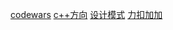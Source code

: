 [codewars](https://www.codewars.com/kata/search/cpp)
[c++方向](https://csguide.cn/roadmap/cpp/how_to_learn_cpp.html#_2-2-%E6%8E%A8%E8%8D%90%E9%98%85%E8%AF%BB%E9%A1%BA%E5%BA%8F)
[设计模式](https://refactoringguru.cn/design-patterns/adapter)
[力扣加加](https://leetcode-solution-leetcode-pp.gitbook.io/leetcode-solution)
